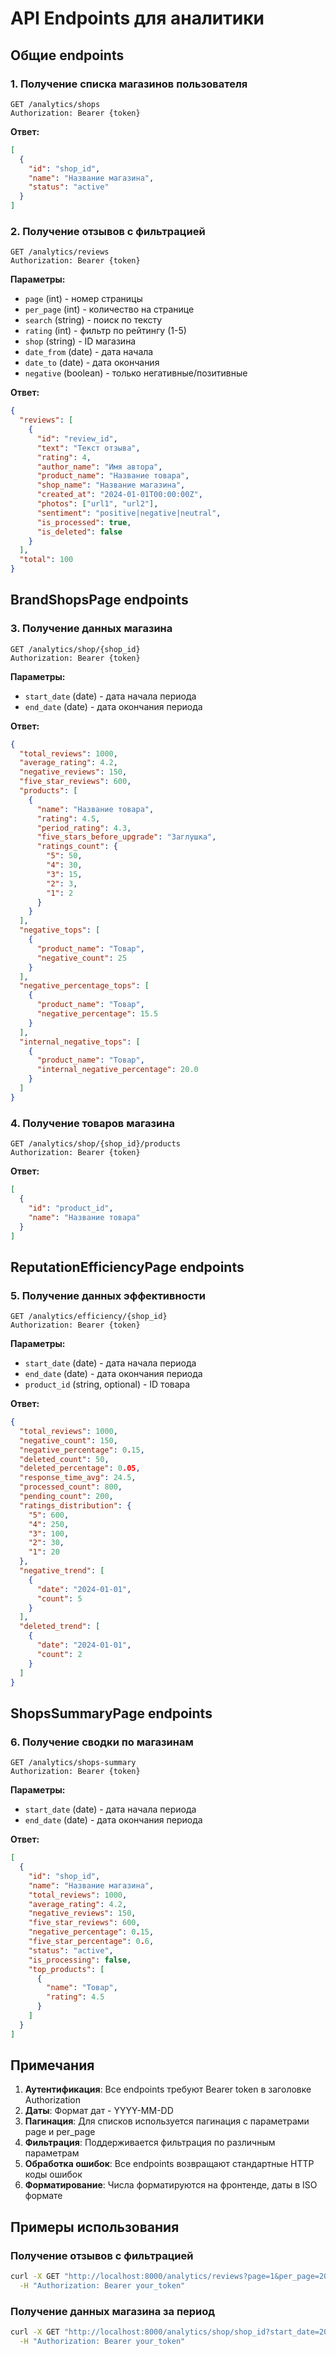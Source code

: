 # API Endpoints для аналитики

## Общие endpoints

### 1. Получение списка магазинов пользователя
```
GET /analytics/shops
Authorization: Bearer {token}
```
**Ответ:**
```json
[
  {
    "id": "shop_id",
    "name": "Название магазина",
    "status": "active"
  }
]
```

### 2. Получение отзывов с фильтрацией
```
GET /analytics/reviews
Authorization: Bearer {token}
```
**Параметры:**
- `page` (int) - номер страницы
- `per_page` (int) - количество на странице
- `search` (string) - поиск по тексту
- `rating` (int) - фильтр по рейтингу (1-5)
- `shop` (string) - ID магазина
- `date_from` (date) - дата начала
- `date_to` (date) - дата окончания
- `negative` (boolean) - только негативные/позитивные

**Ответ:**
```json
{
  "reviews": [
    {
      "id": "review_id",
      "text": "Текст отзыва",
      "rating": 4,
      "author_name": "Имя автора",
      "product_name": "Название товара",
      "shop_name": "Название магазина",
      "created_at": "2024-01-01T00:00:00Z",
      "photos": ["url1", "url2"],
      "sentiment": "positive|negative|neutral",
      "is_processed": true,
      "is_deleted": false
    }
  ],
  "total": 100
}
```

## BrandShopsPage endpoints

### 3. Получение данных магазина
```
GET /analytics/shop/{shop_id}
Authorization: Bearer {token}
```
**Параметры:**
- `start_date` (date) - дата начала периода
- `end_date` (date) - дата окончания периода

**Ответ:**
```json
{
  "total_reviews": 1000,
  "average_rating": 4.2,
  "negative_reviews": 150,
  "five_star_reviews": 600,
  "products": [
    {
      "name": "Название товара",
      "rating": 4.5,
      "period_rating": 4.3,
      "five_stars_before_upgrade": "Заглушка",
      "ratings_count": {
        "5": 50,
        "4": 30,
        "3": 15,
        "2": 3,
        "1": 2
      }
    }
  ],
  "negative_tops": [
    {
      "product_name": "Товар",
      "negative_count": 25
    }
  ],
  "negative_percentage_tops": [
    {
      "product_name": "Товар",
      "negative_percentage": 15.5
    }
  ],
  "internal_negative_tops": [
    {
      "product_name": "Товар",
      "internal_negative_percentage": 20.0
    }
  ]
}
```

### 4. Получение товаров магазина
```
GET /analytics/shop/{shop_id}/products
Authorization: Bearer {token}
```
**Ответ:**
```json
[
  {
    "id": "product_id",
    "name": "Название товара"
  }
]
```

## ReputationEfficiencyPage endpoints

### 5. Получение данных эффективности
```
GET /analytics/efficiency/{shop_id}
Authorization: Bearer {token}
```
**Параметры:**
- `start_date` (date) - дата начала периода
- `end_date` (date) - дата окончания периода
- `product_id` (string, optional) - ID товара

**Ответ:**
```json
{
  "total_reviews": 1000,
  "negative_count": 150,
  "negative_percentage": 0.15,
  "deleted_count": 50,
  "deleted_percentage": 0.05,
  "response_time_avg": 24.5,
  "processed_count": 800,
  "pending_count": 200,
  "ratings_distribution": {
    "5": 600,
    "4": 250,
    "3": 100,
    "2": 30,
    "1": 20
  },
  "negative_trend": [
    {
      "date": "2024-01-01",
      "count": 5
    }
  ],
  "deleted_trend": [
    {
      "date": "2024-01-01",
      "count": 2
    }
  ]
}
```

## ShopsSummaryPage endpoints

### 6. Получение сводки по магазинам
```
GET /analytics/shops-summary
Authorization: Bearer {token}
```
**Параметры:**
- `start_date` (date) - дата начала периода
- `end_date` (date) - дата окончания периода

**Ответ:**
```json
[
  {
    "id": "shop_id",
    "name": "Название магазина",
    "total_reviews": 1000,
    "average_rating": 4.2,
    "negative_reviews": 150,
    "five_star_reviews": 600,
    "negative_percentage": 0.15,
    "five_star_percentage": 0.6,
    "status": "active",
    "is_processing": false,
    "top_products": [
      {
        "name": "Товар",
        "rating": 4.5
      }
    ]
  }
]
```

## Примечания

1. **Аутентификация**: Все endpoints требуют Bearer token в заголовке Authorization
2. **Даты**: Формат дат - YYYY-MM-DD
3. **Пагинация**: Для списков используется пагинация с параметрами page и per_page
4. **Фильтрация**: Поддерживается фильтрация по различным параметрам
5. **Обработка ошибок**: Все endpoints возвращают стандартные HTTP коды ошибок
6. **Форматирование**: Числа форматируются на фронтенде, даты в ISO формате

## Примеры использования

### Получение отзывов с фильтрацией
```bash
curl -X GET "http://localhost:8000/analytics/reviews?page=1&per_page=20&rating=5&negative=true" \
  -H "Authorization: Bearer your_token"
```

### Получение данных магазина за период
```bash
curl -X GET "http://localhost:8000/analytics/shop/shop_id?start_date=2024-01-01&end_date=2024-01-31" \
  -H "Authorization: Bearer your_token"
``` 